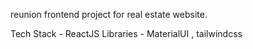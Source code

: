 reunion frontend project for real estate website.

Tech Stack - ReactJS
Libraries - MaterialUI , tailwindcss